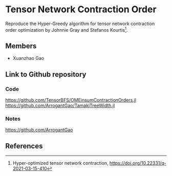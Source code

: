 # Tensor Network Contraction Order

Reproduce the Hyper-Greedy algorithm for tensor network contraction order optimization by Johnnie Gray and Stefanos Kourtis[^Gray2021].

## Members
- Xuanzhao Gao

## Link to Github repository

### Code

https://github.com/TensorBFS/OMEinsumContractionOrders.jl
https://github.com/ArrogantGao/TamakiTreeWidth.jl

### Notes
https://github.com/ArrogantGao


## References

[^Gray2021]: Hyper-optimized tensor network contraction, https://doi.org/10.22331/q-2021-03-15-410